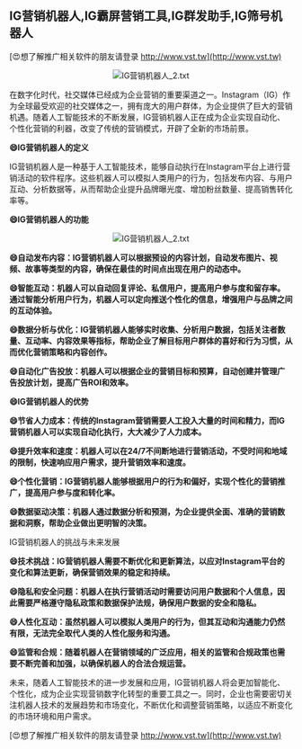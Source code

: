 ## **IG营销机器人,IG霸屏营销工具,IG群发助手,IG筛号机器人**

[😍想了解推广相关软件的朋友请登录 http://www.vst.tw](http://www.vst.tw)

 <center><img src="https://vst.tw/MP4/tuiguang/png/4.png" alt="IG营销机器人_2.txt"></center>

在数字化时代，社交媒体已经成为企业营销的重要渠道之一。Instagram（IG）作为全球最受欢迎的社交媒体之一，拥有庞大的用户群体，为企业提供了巨大的营销机遇。随着人工智能技术的不断发展，IG营销机器人正在成为企业实现自动化、个性化营销的利器，改变了传统的营销模式，开辟了全新的市场前景。

**😄IG营销机器人的定义**

IG营销机器人是一种基于人工智能技术，能够自动执行在Instagram平台上进行营销活动的软件程序。这些机器人可以模拟人类用户的行为，包括发布内容、与用户互动、分析数据等，从而帮助企业提升品牌曝光度、增加粉丝数量、提高销售转化率等。

**😄IG营销机器人的功能**

 <center><img src="https://vst.tw/MP4/tuiguang/png/7.png" alt="IG营销机器人_2.txt"></center>

**😄自动发布内容：IG营销机器人可以根据预设的内容计划，自动发布图片、视频、故事等类型的内容，确保在最佳的时间点出现在用户的动态中。**

**😄智能互动：机器人可以自动回复评论、私信用户，提高用户参与度和留存率。通过智能分析用户行为，机器人可以定向推送个性化的信息，增强用户与品牌之间的互动体验。**

**😄数据分析与优化：IG营销机器人能够实时收集、分析用户数据，包括关注者数量、互动率、内容效果等指标，帮助企业了解目标用户群体的喜好和行为习惯，从而优化营销策略和内容创作。**

**😄自动化广告投放：机器人可以根据企业的营销目标和预算，自动创建并管理广告投放计划，提高广告ROI和效率。**

**😄IG营销机器人的优势**

**😄节省人力成本：传统的Instagram营销需要人工投入大量的时间和精力，而IG营销机器人可以实现自动化执行，大大减少了人力成本。**

**😄提升效率和速度：机器人可以在24/7不间断地进行营销活动，不受时间和地域的限制，快速响应用户需求，提升营销效率和速度。**

**😄个性化营销：IG营销机器人能够根据用户的行为和偏好，实现个性化的营销推广，提高用户参与度和转化率。**

**😄数据驱动决策：机器人通过数据分析和预测，为企业提供全面、准确的营销数据和洞察，帮助企业做出更明智的决策。**

IG营销机器人的挑战与未来发展

**😄技术挑战：IG营销机器人需要不断优化和更新算法，以应对Instagram平台的变化和算法更新，确保营销效果的稳定和持续。**

**😄隐私和安全问题：机器人在执行营销活动时需要访问用户数据和个人信息，因此需要严格遵守隐私政策和数据保护法规，确保用户数据的安全和隐私。**

**😄人性化互动：虽然机器人可以模拟人类用户的行为，但其互动和沟通能力仍然有限，无法完全取代人类的人性化服务和沟通。**

**😄监管和合规：随着机器人在营销领域的广泛应用，相关的监管和合规政策也需要不断完善和加强，以确保机器人的合法合规运营。**

未来，随着人工智能技术的进一步发展和应用，IG营销机器人将会更加智能化、个性化，成为企业实现营销数字化转型的重要工具之一。同时，企业也需要密切关注机器人技术的发展趋势和市场变化，不断优化和调整营销策略，以适应不断变化的市场环境和用户需求。

[😍想了解推广相关软件的朋友请登录 http://www.vst.tw](http://www.vst.tw)



